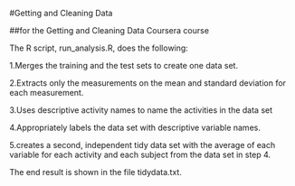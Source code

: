 #Getting and Cleaning Data

##for the Getting and Cleaning Data Coursera course

The R script, run_analysis.R, does the following:

1.Merges the training and the test sets to create one data set.

2.Extracts only the measurements on the mean and standard deviation for each measurement.

3.Uses descriptive activity names to name the activities in the data set

4.Appropriately labels the data set with descriptive variable names.

5.creates a second, independent tidy data set with the average of each variable for each activity and each subject from the data set in step 4. 

The end result is shown in the file tidydata.txt.
